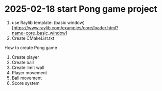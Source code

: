 # 2025-02-18 start Pong game project
1. use Raylib template: (basic window)[https://www.raylib.com/examples/core/loader.html?name=core_basic_window]
2. Create CMakeList.txt

How to create Pong game
1. Create player
2. Create ball
3. Create limit wall
4. Player movement
5. Ball movement
6. Score system

